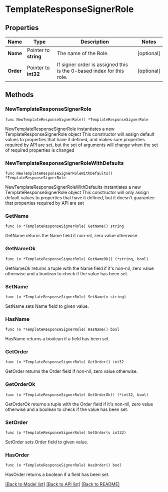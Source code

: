 # TemplateResponseSignerRole

## Properties

Name | Type | Description | Notes
------------ | ------------- | ------------- | -------------
**Name** | Pointer to **string** | The name of the Role. | [optional] 
**Order** | Pointer to **int32** | If signer order is assigned this is the 0-based index for this role. | [optional] 

## Methods

### NewTemplateResponseSignerRole

`func NewTemplateResponseSignerRole() *TemplateResponseSignerRole`

NewTemplateResponseSignerRole instantiates a new TemplateResponseSignerRole object
This constructor will assign default values to properties that have it defined,
and makes sure properties required by API are set, but the set of arguments
will change when the set of required properties is changed

### NewTemplateResponseSignerRoleWithDefaults

`func NewTemplateResponseSignerRoleWithDefaults() *TemplateResponseSignerRole`

NewTemplateResponseSignerRoleWithDefaults instantiates a new TemplateResponseSignerRole object
This constructor will only assign default values to properties that have it defined,
but it doesn't guarantee that properties required by API are set

### GetName

`func (o *TemplateResponseSignerRole) GetName() string`

GetName returns the Name field if non-nil, zero value otherwise.

### GetNameOk

`func (o *TemplateResponseSignerRole) GetNameOk() (*string, bool)`

GetNameOk returns a tuple with the Name field if it's non-nil, zero value otherwise
and a boolean to check if the value has been set.

### SetName

`func (o *TemplateResponseSignerRole) SetName(v string)`

SetName sets Name field to given value.

### HasName

`func (o *TemplateResponseSignerRole) HasName() bool`

HasName returns a boolean if a field has been set.

### GetOrder

`func (o *TemplateResponseSignerRole) GetOrder() int32`

GetOrder returns the Order field if non-nil, zero value otherwise.

### GetOrderOk

`func (o *TemplateResponseSignerRole) GetOrderOk() (*int32, bool)`

GetOrderOk returns a tuple with the Order field if it's non-nil, zero value otherwise
and a boolean to check if the value has been set.

### SetOrder

`func (o *TemplateResponseSignerRole) SetOrder(v int32)`

SetOrder sets Order field to given value.

### HasOrder

`func (o *TemplateResponseSignerRole) HasOrder() bool`

HasOrder returns a boolean if a field has been set.


[[Back to Model list]](../README.md#documentation-for-models) [[Back to API list]](../README.md#documentation-for-api-endpoints) [[Back to README]](../README.md)


